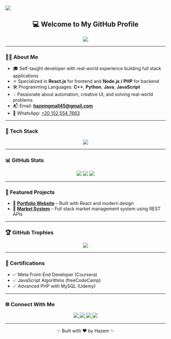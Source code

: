 <!-- 👋 Header Banner -->
<img src="https://capsule-render.vercel.app/api?type=waving&color=0:36D1DC,100:5B86E5&height=200&section=header&text=Hazem%20Gamal%20👨‍💻&fontSize=40&fontColor=ffffff&desc=Full%20Stack%20Developer%20%7C%20React%20%7C%20Open%20Source%20Enthusiast&descSize=18&descAlign=center" />

<h2 align="center">💻 Welcome to My GitHub Profile</h2>

<p align="center">
  <img src="https://readme-typing-svg.demolab.com?font=Fira+Code&weight=500&pause=1000&color=36D1DC&center=true&vCenter=true&width=450&lines=Full+Stack+Web+Developer;React+%7C+Node.js+%7C+PHP;Loves+Clean+Code+and+Creativity!" />
</p>

---

### 👨‍💻 About Me

- 🎓 Self-taught developer with real-world experience building full stack applications  
- ⚛️ Specialized in **React.js** for frontend and **Node.js / PHP** for backend  
- 🛠️ Programming Languages: **C++**, **Python**, **Java**, **JavaScript**  
- 💡 Passionate about automation, creative UI, and solving real-world problems  
- 📬 Email: **hazemgmall45@gmail.com**  
- 📱 WhatsApp: [+20 102 554 7663](https://wa.me/201025547663)

---

### 🔧 Tech Stack

<p align="center">
  <img src="https://skillicons.dev/icons?i=react,nodejs,php,js,java,python,cpp,mongodb,mysql,git,github,vscode,linux,bash" />
</p>

---

### 📊 GitHub Stats

<p align="center">
  <img src="https://github-readme-stats.vercel.app/api?username=hazem257&show_icons=true&theme=radical&count_private=true" />
  <img src="https://github-readme-streak-stats.herokuapp.com?user=hazem257&theme=radical" />
  <img src="https://github-readme-stats.vercel.app/api/top-langs/?username=hazem257&layout=compact&theme=radical" />
</p>

---

### 🚀 Featured Projects

- 🎨 [**Portfolio Website**](https://hazem1104.vercel.app/) – Built with React and modern design  
- 🛒 [**Market System**](https://final2-ten.vercel.app/) – Full stack market management system using REST APIs

---

### 🏆 GitHub Trophies

<p align="center">
  <img src="https://github-profile-trophy.vercel.app/?username=hazem257&theme=radical&margin-w=10&no-frame=true" />
</p>

---

### 📜 Certifications

- ✅ Meta Front-End Developer (Coursera)  
- ✅ JavaScript Algorithms (freeCodeCamp)  
- ✅ Advanced PHP with MySQL (Udemy)

---

### 🌐 Connect With Me

<p align="center">
  <a href="https://www.facebook.com/hazemgm21">
    <img src="https://img.shields.io/badge/Facebook-1877F2?style=for-the-badge&logo=facebook&logoColor=white" />
  </a>
  <a href="mailto:hazemgmall45@gmail.com">
    <img src="https://img.shields.io/badge/Gmail-D14836?style=for-the-badge&logo=gmail&logoColor=white" />
  </a>
  <a href="https://www.linkedin.com/in/hazem-gmall-2537b4371/">
    <img src="https://img.shields.io/badge/LinkedIn-0077B5?style=for-the-badge&logo=linkedin&logoColor=white" />
  </a>
  <a href="https://wa.me/201025547663" target="_blank">
    <img src="https://img.shields.io/badge/WhatsApp-25D366?style=for-the-badge&logo=whatsapp&logoColor=white" />
  </a>
</p>

---

<p align="center">✨ Built with ❤️ by Hazem ✨</p>
